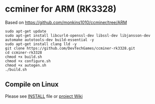 # ccminer for ARM (RK3328)

Based on https://github.com/monkins1010/ccminer/tree/ARM



```
sudo apt-get update
sudo apt-get install libcurl4-openssl-dev libssl-dev libjansson-dev automake autotools-dev build-essential -y
sudo apt-get install clang lld -y
git clone https://github.com/DevTechGames/ccminer-rk3328.git
cd ccminer-rk3328
chmod +x build.sh
chmod +x configure.sh
chmod +x autogen.sh
./build.sh
```

Compile on Linux
----------------

Please see [INSTALL](https://github.com/tpruvot/ccminer/blob/linux/INSTALL) file or [project Wiki](https://github.com/tpruvot/ccminer/wiki/Compatibility)
